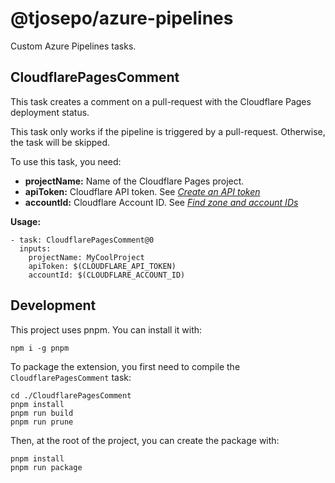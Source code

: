 # @tjosepo/azure-pipelines

Custom Azure Pipelines tasks.

## CloudflarePagesComment

This task creates a comment on a pull-request with the Cloudflare Pages deployment status.

This task only works if the pipeline is triggered by a pull-request. Otherwise, the task will be skipped.

To use this task, you need:

- **projectName:** Name of the Cloudflare Pages project.
- **apiToken:** Cloudflare API token. See [*Create an API token*
](https://developers.cloudflare.com/fundamentals/api/get-started/create-token/)
- **accountId:** Cloudflare Account ID. See [*Find zone and account IDs*](https://developers.cloudflare.com/fundamentals/get-started/basic-tasks/find-account-and-zone-ids/)

**Usage:**

```
- task: CloudflarePagesComment@0
  inputs:
    projectName: MyCoolProject
    apiToken: $(CLOUDFLARE_API_TOKEN)
    accountId: $(CLOUDFLARE_ACCOUNT_ID)
```

## Development

This project uses pnpm. You can install it with:

```
npm i -g pnpm
```

To package the extension, you first need to compile the `CloudflarePagesComment` task:

```
cd ./CloudflarePagesComment
pnpm install
pnpm run build
pnpm run prune
```

Then, at the root of the project, you can create the package with:

```
pnpm install
pnpm run package
```